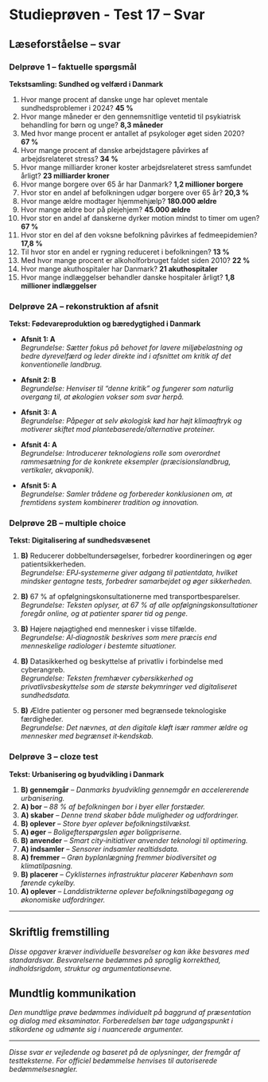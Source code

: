 # Studieprøven - Test 17 – Svar

## Læseforståelse – svar

### Delprøve 1 – faktuelle spørgsmål
**Tekstsamling: Sundhed og velfærd i Danmark**

1. Hvor mange procent af danske unge har oplevet mentale sundhedsproblemer i 2024? **45 %**
2. Hvor mange måneder er den gennemsnitlige ventetid til psykiatrisk behandling for børn og unge? **8,3 måneder**
3. Med hvor mange procent er antallet af psykologer øget siden 2020? **67 %**
4. Hvor mange procent af danske arbejdstagere påvirkes af arbejdsrelateret stress? **34 %**
5. Hvor mange milliarder kroner koster arbejdsrelateret stress samfundet årligt? **23 milliarder kroner**
6. Hvor mange borgere over 65 år har Danmark? **1,2 millioner borgere**
7. Hvor stor en andel af befolkningen udgør borgere over 65 år? **20,3 %**
8. Hvor mange ældre modtager hjemmehjælp? **180.000 ældre**
9. Hvor mange ældre bor på plejehjem? **45.000 ældre**
10. Hvor stor en andel af danskerne dyrker motion mindst to timer om ugen? **67 %**
11. Hvor stor en del af den voksne befolkning påvirkes af fedmeepidemien? **17,8 %**
12. Til hvor stor en andel er rygning reduceret i befolkningen? **13 %**
13. Med hvor mange procent er alkoholforbruget faldet siden 2010? **22 %**
14. Hvor mange akuthospitaler har Danmark? **21 akuthospitaler**
15. Hvor mange indlæggelser behandler danske hospitaler årligt? **1,8 millioner indlæggelser**

### Delprøve 2A – rekonstruktion af afsnit
**Tekst: Fødevareproduktion og bæredygtighed i Danmark**

- **Afsnit 1: A**  
  *Begrundelse: Sætter fokus på behovet for lavere miljøbelastning og bedre dyrevelfærd og leder direkte ind i afsnittet om kritik af det konventionelle landbrug.*

- **Afsnit 2: B**  
  *Begrundelse: Henviser til “denne kritik” og fungerer som naturlig overgang til, at økologien vokser som svar herpå.*

- **Afsnit 3: A**  
  *Begrundelse: Påpeger at selv økologisk kød har højt klimaaftryk og motiverer skiftet mod plantebaserede/alternative proteiner.*

- **Afsnit 4: A**  
  *Begrundelse: Introducerer teknologiens rolle som overordnet rammesætning for de konkrete eksempler (præcisionslandbrug, vertikaler, akvaponik).*

- **Afsnit 5: A**  
  *Begrundelse: Samler trådene og forbereder konklusionen om, at fremtidens system kombinerer tradition og innovation.*

### Delprøve 2B – multiple choice
**Tekst: Digitalisering af sundhedsvæsenet**

1. **B)** Reducerer dobbeltundersøgelser, forbedrer koordineringen og øger patientsikkerheden.  
   *Begrundelse: EPJ‑systemerne giver adgang til patientdata, hvilket mindsker gentagne tests, forbedrer samarbejdet og øger sikkerheden.*

2. **B)** 67 % af opfølgningskonsultationerne med transportbesparelser.  
   *Begrundelse: Teksten oplyser, at 67 % af alle opfølgningskonsultationer foregår online, og at patienter sparer tid og penge.*

3. **B)** Højere nøjagtighed end mennesker i visse tilfælde.  
   *Begrundelse: AI‑diagnostik beskrives som mere præcis end menneskelige radiologer i bestemte situationer.*

4. **B)** Datasikkerhed og beskyttelse af privatliv i forbindelse med cyberangreb.  
   *Begrundelse: Teksten fremhæver cybersikkerhed og privatlivsbeskyttelse som de største bekymringer ved digitaliseret sundhedsdata.*

5. **B)** Ældre patienter og personer med begrænsede teknologiske færdigheder.  
   *Begrundelse: Det nævnes, at den digitale kløft især rammer ældre og mennesker med begrænset it‑kendskab.*

### Delprøve 3 – cloze test
**Tekst: Urbanisering og byudvikling i Danmark**

1. **B) gennemgår** – *Danmarks byudvikling gennemgår en accelererende urbanisering.*  
2. **A) bor** – *88 % af befolkningen bor i byer eller forstæder.*  
3. **A) skaber** – *Denne trend skaber både muligheder og udfordringer.*  
4. **B) oplever** – *Store byer oplever befolkningstilvækst.*  
5. **A) øger** – *Boligefterspørgslen øger boligpriserne.*  
6. **B) anvender** – *Smart city‑initiativer anvender teknologi til optimering.*  
7. **A) indsamler** – *Sensorer indsamler realtidsdata.*  
8. **A) fremmer** – *Grøn byplanlægning fremmer biodiversitet og klimatilpasning.*  
9. **B) placerer** – *Cyklisternes infrastruktur placerer København som førende cykelby.*  
10. **A) oplever** – *Landdistrikterne oplever befolkningstilbagegang og økonomiske udfordringer.*

---

## Skriftlig fremstilling
*Disse opgaver kræver individuelle besvarelser og kan ikke besvares med standardsvar. Besvarelserne bedømmes på sproglig korrekthed, indholdsrigdom, struktur og argumentationsevne.*

## Mundtlig kommunikation
*Den mundtlige prøve bedømmes individuelt på baggrund af præsentation og dialog med eksaminator. Forberedelsen bør tage udgangspunkt i stikordene og udmønte sig i nuancerede argumenter.*

---

*Disse svar er vejledende og baseret på de oplysninger, der fremgår af testteksterne. For officiel bedømmelse henvises til autoriserede bedømmelsesnøgler.*
